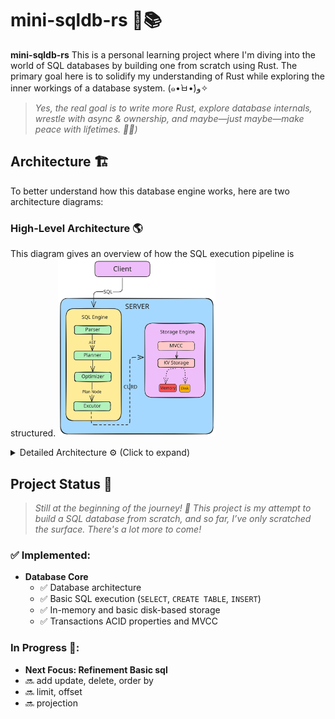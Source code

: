 # mini-sqldb-rs 🦀📚

**mini-sqldb-rs** This is a personal learning project where I'm diving into the world of SQL databases by building one from scratch using Rust. The primary goal here is to solidify my understanding of Rust while exploring the inner workings of a database system. (๑•̀ㅂ•́)و✧

> *Yes, the real goal is to write more Rust, explore database internals, wrestle with async & ownership, and maybe—just maybe—make peace with lifetimes. 🧘‍♂️)*

## Architecture 🏗️

To better understand how this database engine works, here are two architecture diagrams:

### High-Level Architecture 🌎
This diagram gives an overview of how the SQL execution pipeline is structured.
<img src="docs/imgs/slqdb-rs-architecture.svg" width="50%"/>

<details>
  <summary>Detailed Architecture ⚙️ (Click to expand)</summary>

<img src="docs/imgs/sqlldb-rs-diagrm_details.svg"/>

</details>

## Project Status 🚧
> *Still at the beginning of the journey! 🌱
This project is my attempt to build a SQL database from scratch, and so far, I’ve only scratched the surface. There's a lot more to come!*

### ✅ Implemented:
- **Database Core**
  - ✅ Database architecture
  - ✅ Basic SQL execution (`SELECT`, `CREATE TABLE`, `INSERT`)
  - ✅ In-memory and basic disk-based storage
  - ✅ Transactions ACID properties and MVCC 

### In Progress 🔨:
- **Next Focus: Refinement Basic sql**
 - 🔜 add update, delete, order by
 - 🔜 limit, offset
 - 🔜 projection

